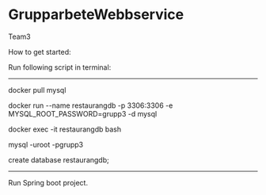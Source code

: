 # GrupparbeteWebbservice
Team3

How to get started:

Run following script in terminal:

-----
docker pull mysql

docker run --name restaurangdb -p 3306:3306 -e MYSQL_ROOT_PASSWORD=grupp3 -d mysql

docker exec -it restaurangdb bash

mysql -uroot -pgrupp3

create database restaurangdb;

----

Run Spring boot project.
